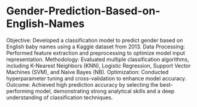 # Gender-Prediction-Based-on-English-Names

Objective: Developed a classification model to predict gender based on English baby names using a Kaggle dataset from 2013.
Data Processing: Performed feature extraction and preprocessing to optimize model input representation.
Methodology: Evaluated multiple classification algorithms, including K-Nearest Neighbors (KNN), Logistic Regression, Support Vector Machines (SVM), and Naive Bayes (NB).
Optimization: Conducted hyperparameter tuning and cross-validation to enhance model accuracy.
Outcome: Achieved high prediction accuracy by selecting the best-performing model, demonstrating strong analytical skills and a deep understanding of classification techniques.
